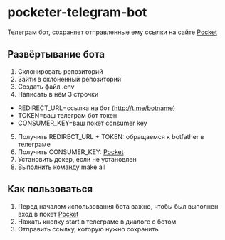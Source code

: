 # pocketer-telegram-bot
Телеграм бот, сохраняет отправленные ему ссылки на сайте [Pocket](https://getpocket.com)
## Развёртывание бота
1. Склонировать репозиторий
2. Зайти в склоненный репозиторий
3. Создать файл .env
4. Написать в нём 3 строчки
- REDIRECT_URL=ссылка на бот (http://t.me/botname)
- TOKEN=ваш телеграм бот токен
- CONSUMER_KEY=ваш покет consumer key
5. Получить REDIRECT_URL + TOKEN: обращаемся к botfather в телеграме
6. Получить CONSUMER_KEY: [Pocket](https://getpocket.com/developer/apps)
7. Установить докер, если не установлен
8. Выполнить команду make all
## Как пользоваться
1. Перед началом использования бота важно, чтобы был выполнен вход в покет [Pocket](https://getpocket.com)
2. Нажать кнопку start в телеграме в диалоге с ботом
3. Отправить ссылку, которую нужно сохранить
